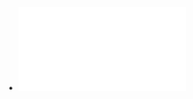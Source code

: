 - ![lTPKw3b9RietOe4Wwac9_guia_fundamentos_python_mouredevpro.pdf](../assets/lTPKw3b9RietOe4Wwac9_guia_fundamentos_python_mouredevpro_1741705059161_0.pdf)